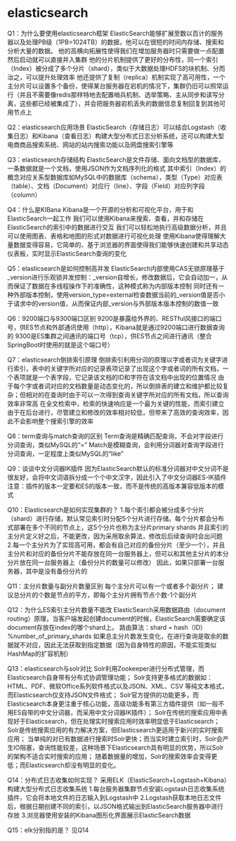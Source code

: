 # elasticsearch

Q1：为什么要使用elasticsearch框架
ElasticSearch能够扩展至数以百计的服务器以及处理PB级（1PB=1024TB）的数据，他可以在很短的时间内存储、搜索和分析大量的数据。
他的高横向拓展性使得我们在增加服务器时只需要做一点配置然后启动就可以直接并入集群
他的分片机制提供了更好的分布性，同一个索引（Index）被分成了多个分片（shard），类似于大数据处理HDFS的块机制、分而治之，可以提升处理效率
他还提供了复制（replica）机制实现了高可用性，一个主分片可以设置多个备份，使得某台服务器在宕机的情况下，集群仍旧可以照常运行（并且不需要像redis那样特地去配置哨兵机制、选举策略、主从同步和读写分离，这些都已经被集成了），并会把服务器宕机丢失的数据信息复制回复到其他可用节点上

Q2：elasticsearch应用场景
ElasticSearch（存储日志）可以结合Logstash（收集日志）和Kibana（查看日志）构建大型分布式日志分析系统，还可以构建大型电商商品搜索系统、网站的站内搜索功能以及网盘搜索引擎等

Q3：elasticsearch存储结构
ElasticSearch是文件存储、面向文档型的数据库，一条数据就是一个文档，使用JSON作为文档序列化的格式
其中索引（Index）的概念对应关系型数据库如MySQL中的数据库（schema），类型（Type）对应表（table）、文档（Document）对应行（line）、字段（Field）对应列字段（column）

Q4：什么是KIBana
Kibana是一个开源的分析和可视化平台，用于和ElasticSearch一起工作
我们可以使用Kibana来搜索、查看，并和存储在ElasticSearch的索引中的数据进行交互
我们可以轻松地执行高级数据分析，并且可以使用图表、表格和地图的形式对数据进行可视化处理
使用Kibana使得理解大量数据变得容易，它简单的、基于浏览器的界面使得我们能够快速创建和共享动态仪表板，实时显示ElasticSearch查询的变化

Q5：elasticsearch是如何控制高并发
ElasticSearch内部使用CAS无锁原理基于_version进行乐观锁并发控制：_version自增长，修改数据后，它会自动加一，从而保证了数据在多线程操作下的准确性，这种模式称为内部版本控制
同时还有一种外部版本控制，使用version_type=external检查数据当前的_version值是否小于请求中的version值，从而保证内部_version与外部版本版本控制的数值一致

Q6：9200端口与9300端口区别
9200是暴露给外界的、RESTful风接口的端口号，供ES节点和外部通讯使用（http），Kibana就是通过9200端口进行数据查询的
9300是ES集群之间通讯的端口号（tcp），供ES节点之间进行通讯（整合SpringBoot时使用的就是这个端口号）

Q7：elasticsearch倒排索引原理
倒排索引利用分词的原理以字或者词为关键字进行索引，表中的关键字所对应的记录表项记录了出现这个字或者词的所有文档，一个表项就是一个表字段，它记录该文档的ID和字符在该文档中出现的位置情况
由于每个字或者词对应的文档数量是动态变化的，所以倒排表的建立和维护都比较复杂；但相对的在查询时由于可以一次得到查询关键字所对应的所有文档，所以查询效率非常高
在全文检索中，检索的快速响应是一个最为关键的性能，而索引建立由于在后台进行，尽管建立和修改的效率相对较低，但带来了高效的查询效率，因此不会影响整个搜索引擎的效率

Q8：term查询与match查询的区别
Term查询是精确匹配查询，不会对字段进行分词查询，类似MySQL的“=”
Match是模糊查询，会利用分词器对查询字段进行分词查询，一定程度上类似MySQL的“like”

Q9：谈谈中文分词器IK插件
因为ElasticSearch默认的标准分词器对中文分词不是很友好，会将中文词语拆分成一个个中文汉字，因此引入了中文分词器ES-IK插件
注意：插件的版本一定要和ES的版本一致，而不是传统的高版本兼容低版本的模式

Q10：Elasticsearch是如何实现集群的？
1.每个索引都会被分成多个分片（shard）进行存储，默认常见索引时分配5个分片进行存储。每个分片都会分布式部署在多个不同的节点上，这5个分片也称为主分片primary shards
并且索引的主分片定义好之后，不能更改，因为采用取余算法，修改后后续查询时会出问题
2.每一个主分片为了实现高可用，都会有自己对应的备份分片（至少一个），并且主分片和对应的备份分片不能存放在同一台服务器上，但可以和其他主分片的本分分片放在同一台服务器上（备份分片的数量可以修改）
因此，如果只部署一台服务器，其中是没有备份分片的

Q11：主分片数量与副分片数量区别
每个主分片可以有一个或者多个副分片；
建议总分片的个数是节点的平方，即每个主分片拥有节点个数-1个副分片

Q12：为什么ES索引主分片数量不能改
ElasticSearch采用数据路由（document routing）原理，当客户端发起创建document的时候，ElasticSearch需要确定该document存放在index的哪个shard上。
路由算法：shard = hash（ID）%number_of_primary_shards
如果总主分片数发生变化，在进行查询是取余的数据就不对应，因此无法获取到指定数据（因为自身特性的原因，不能实现类似HashMap的扩容机制）

Q13：elasticsearch与solr对比
Solr利用Zookeeper进行分布式管理，而Elasticsearch自身带有分布式协调管理功能；
Solr支持更多格式的数据如：HTML、PDF、微软Office系列软件格式以及JSON、XML、CSV 等纯文本格式，而Elasticsearch仅支持JSON文件格式；
Solr官方提供的功能更多，而Elasticsearch本身更注重于核心功能，高级功能多有第三方插件提供（如一般不用ES自带的中文分词器，而采用中文分词器IK插件）；
Solr在传统的搜索应用中表现好于Elasticsearch，但在处理实时搜索应用时效率明显低于Elasticsearch；Solr是传统搜索应用的有力解决方案，但Elasticsearch更适用于新兴的实时搜索应用；
当单纯的对已有数据进行搜索时Solr更快；而当实时建立索引时，Solr会产生IO阻塞，查询性能较差，这种场景下Elasticsearch具有明显的优势，所以Solr的架构不适合实时搜索的应用；
随着数据量的增加，Solr的搜索效率会变得更低；而Elasticsearch却没有明显的变化。

Q14：分布式日志收集如何实现？
采用ELK（ElasticSearch+Logstash+Kibana）构建大型分布式日志收集系统
1.每台服务器集群节点安装Logstash日志收集系统插件，它会将本地文件的日志输入到Logstash中
2.Logstash获取本地日志文件后，根据日期创建不同的索引，以JSON格式输出到ElasticSearch服务器中进行存放
3.浏览器使用安装的Kibana图形化界面展示ElasticSearch数据

Q15：elk分别指的是？
见Q14
